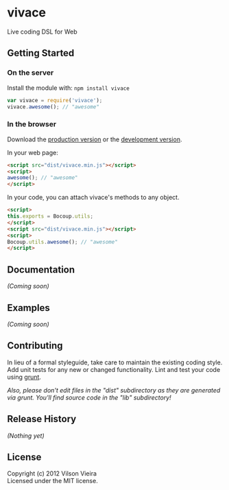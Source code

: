 # vivace

Live coding DSL for Web

## Getting Started
### On the server
Install the module with: `npm install vivace`

```javascript
var vivace = require('vivace');
vivace.awesome(); // "awesome"
```

### In the browser
Download the [production version][min] or the [development version][max].

[min]: https://raw.github.com/automata/vivace/master/dist/vivace.min.js
[max]: https://raw.github.com/automata/vivace/master/dist/vivace.js

In your web page:

```html
<script src="dist/vivace.min.js"></script>
<script>
awesome(); // "awesome"
</script>
```

In your code, you can attach vivace's methods to any object.

```html
<script>
this.exports = Bocoup.utils;
</script>
<script src="dist/vivace.min.js"></script>
<script>
Bocoup.utils.awesome(); // "awesome"
</script>
```

## Documentation
_(Coming soon)_

## Examples
_(Coming soon)_

## Contributing
In lieu of a formal styleguide, take care to maintain the existing coding style. Add unit tests for any new or changed functionality. Lint and test your code using [grunt](https://github.com/cowboy/grunt).

_Also, please don't edit files in the "dist" subdirectory as they are generated via grunt. You'll find source code in the "lib" subdirectory!_

## Release History
_(Nothing yet)_

## License
Copyright (c) 2012 Vilson Vieira  
Licensed under the MIT license.
